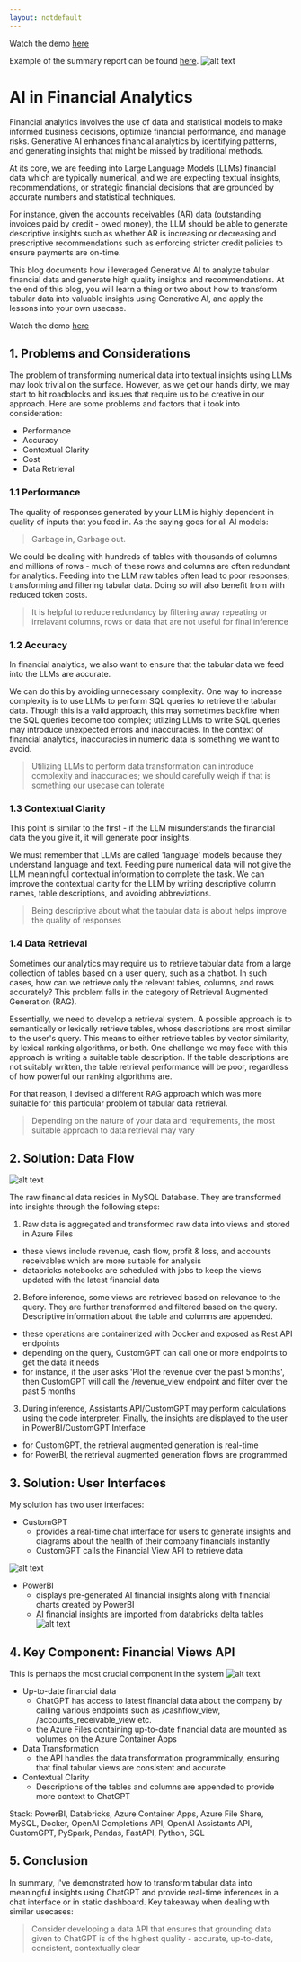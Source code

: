 ```yaml
---
layout: notdefault
---
```



Watch the demo [here](https://drive.google.com/file/d/1fpG9mqigcH5hEfttQl2imVACnXsDB6ff/view?usp=drive_link)

Example of the summary report can be found [here](/assets/pdfs/Data-Scientist-applicant-summary-report.pdf).
![alt text](/assets/gifs/hiring_chatbot.gif)


# AI in Financial Analytics 
Financial analytics involves the use of data and statistical models to make informed business decisions, optimize financial performance, and manage risks. Generative AI enhances financial analytics by identifying patterns, and generating insights that might be missed by traditional methods. 

At its core, we are feeding into Large Language Models (LLMs) financial data which are typically numerical, and we are expecting textual insights, recommendations, or strategic financial decisions that are grounded by accurate numbers and statistical techniques.

For instance, given the accounts receivables (AR) data (outstanding invoices paid by credit - owed money), the LLM should be able to generate descriptive insights such as whether AR is increasing or decreasing and prescriptive recommendations such as enforcing stricter credit policies to ensure payments are on-time.

This blog documents how i leveraged Generative AI to analyze tabular financial data and generate high quality insights and recommendations. At the end of this blog, you will learn a thing or two about how to transform tabular data into valuable insights using Generative AI, and apply the lessons into your own usecase.

Watch the demo [here](https://drive.google.com/file/d/1GR2Zc3fGGLxfUhg9OH05LlVe1y6GP1Ys/view?usp=sharing)

## 1. Problems and Considerations
The problem of transforming numerical data into textual insights using LLMs may look trivial on the surface. However, as we get our hands dirty, we may start to hit roadblocks and issues that require us to be creative in our approach. Here are some problems and factors that i took into consideration:

- Performance 
- Accuracy 
- Contextual Clarity
- Cost
- Data Retrieval

### 1.1 Performance
The quality of responses generated by your LLM is highly dependent in quality of inputs that you feed in. As the saying goes for all AI models: 

> Garbage in, Garbage out.

We could be dealing with hundreds of tables with thousands of columns and millions of rows - much of these rows and columns are often redundant for analytics. Feeding into the LLM raw tables often lead to poor responses; transforming and filtering tabular data. Doing so will also benefit from with reduced token costs.

> It is helpful to reduce redundancy by filtering away repeating or irrelavant columns, rows or data that are not useful for final inference


### 1.2 Accuracy
In financial analytics, we also want to ensure that the tabular data we feed into the LLMs are accurate. 

We can do this by avoiding unnecessary complexity. One way to increase complexity is to use LLMs to perform SQL queries to retrieve the tabular data. Though this is a valid approach, this may sometimes backfire when the SQL queries become too complex; utlizing LLMs to write SQL queries may introduce unexpected errors and inaccuracies. In the context of financial analytics, inaccuracies in numeric data is something we want to avoid.

> Utilizing LLMs to perform data transformation can introduce complexity and inaccuracies; we should carefully weigh if that is something our usecase can tolerate

### 1.3 Contextual Clarity
This point is similar to the first - if the LLM misunderstands the financial data the you give it, it will generate poor insights. 

We must remember that LLMs are called 'language' models because they understand language and text. Feeding pure numerical data will not give the LLM meaningful contextual information to complete the task. We can improve the contextual clarity for the LLM by writing descriptive column names, table descriptions, and avoiding abbreviations.

> Being descriptive about what the tabular data is about helps improve the quality of responses

### 1.4 Data Retrieval
Sometimes our analytics may require us to retrieve tabular data from a large collection of tables based on a user query, such as a chatbot. In such cases, how can we retrieve only the relevant tables, columns, and rows accurately? This problem falls in the category of Retrieval Augmented Generation (RAG).

Essentially, we need to develop a retrieval system. A possible approach is to semantically or lexically retrieve tables, whose descriptions are most similar to the user's query. This means to either retrieve tables by vector similarity, by lexical ranking algorithms, or both. One challenge we may face with this approach is writing a suitable table description. If the table descriptions are not suitably written, the table retrieval performance will be poor, regardless of how powerful our ranking algorithms are.

For that reason, I devised a different RAG approach which was more suitable for this particular problem of tabular data retrieval.

> Depending on the nature of your data and requirements, the most suitable approach to data retrieval may vary

## 2. Solution: Data Flow

![alt text](/assets/images/data_flow.png)

The raw financial data resides in MySQL Database. They are transformed into insights through the following steps:

1. Raw data is aggregated and transformed raw data into views and stored in Azure Files
- these views include revenue, cash flow, profit & loss, and accounts receivables which are more suitable for analysis
- databricks notebooks are scheduled with jobs to keep the views updated with the latest financial data

2. Before inference, some views are retrieved based on relevance to the query. They are further transformed and filtered based on the query. Descriptive information about the table and columns are appended. 
- these operations are containerized with Docker and exposed as Rest API endpoints
- depending on the query, CustomGPT can call one or more endpoints to get the data it needs
- for instance, if the user asks 'Plot the revenue over the past 5 months', then CustomGPT will call the /revenue_view endpoint and filter over the past 5 months 

3. During inference, Assistants API/CustomGPT may perform calculations using the code interpreter. Finally, the insights are displayed to the user in PowerBI/CustomGPT Interface
- for CustomGPT, the retrieval augmented generation is real-time 
- for PowerBI, the retrieval augmented generation flows are programmed 

## 3. Solution: User Interfaces
My solution has two user interfaces:

- CustomGPT 
  - provides a real-time chat interface for users to generate insights and diagrams about the health of their company financials instantly
  - CustomGPT calls the Financial View API to retrieve data

![alt text](/assets/images/customgpt_snippet.png)

- PowerBI 
  - displays pre-generated AI financial insights along with financial charts created by PowerBI
  - AI financial insights are imported from databricks delta tables
![alt text](/assets/images/powerbi_dashboard.png)


## 4. Key Component: Financial Views API
This is perhaps the most crucial component in the system
![alt text](/assets/images/financial_views_api.png)

- Up-to-date financial data 
  - ChatGPT has access to latest financial data about the company by calling various endpoints such as /cashflow_view, /accounts_receivable_view etc.
  - the Azure Files containing up-to-date financial data are mounted as volumes on the Azure Container Apps
- Data Transformation
  - the API handles the data transformation programmically, ensuring that final tabular views are consistent and accurate 
- Contextual Clarity
  - Descriptions of the tables and columns are appended to provide more context to ChatGPT

Stack: PowerBI, Databricks, Azure Container Apps, Azure File Share, MySQL, Docker, OpenAI Completions API, OpenAI Assistants API, CustomGPT, PySpark, Pandas, FastAPI, Python, SQL


## 5. Conclusion
In summary, I've demonstrated how to transform tabular data into meaningful insights using ChatGPT and provide real-time inferences in a chat interface or in static dashboard. Key takeaway when dealing with similar usecases:

> Consider developing a data API that ensures that grounding data given to ChatGPT is of the highest quality - accurate, up-to-date, consistent, contextually clear